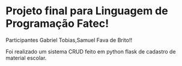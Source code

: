 
<h1>Projeto final para Linguagem de Programação Fatec!</h1>


Participantes Gabriel Tobias,Samuel Fava de Brito!!


Foi realizado um sistema CRUD feito em python flask de cadastro de material escolar.